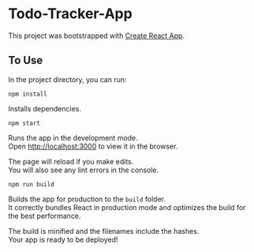 # Todo-Tracker-App

This project was bootstrapped with [Create React App](https://github.com/facebook/create-react-app).

## To Use

In the project directory, you can run:

```
npm install
```

Installs dependencies.

```
npm start
```

Runs the app in the development mode.\
Open [http://localhost:3000](http://localhost:3000) to view it in the browser.

The page will reload if you make edits.\
You will also see any lint errors in the console.

```
npm run build
```

Builds the app for production to the `build` folder.\
It correctly bundles React in production mode and optimizes the build for the best performance.

The build is minified and the filenames include the hashes.\
Your app is ready to be deployed!
